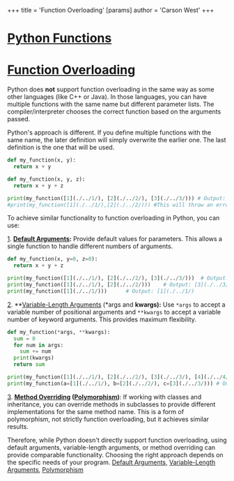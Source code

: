 +++
 title = 'Function Overloading'
[params]
	author = 'Carson West'
+++
# [Python Functions](./../python-functions/)
# [Function Overloading](./../function-overloading/) 
Python does **not** support function overloading in the same way as some other languages (like C++ or Java).  In those languages, you can have multiple functions with the same name but different parameter lists.  The compiler/interpreter chooses the correct function based on the arguments passed.

Python's approach is different.  If you define multiple functions with the same name, the later definition will simply overwrite the earlier one.  The last definition is the one that will be used.

```python
def my_function(x, y):
  return x + y

def my_function(x, y, z):
  return x + y + z

print(my_function([1](./../1/), [2](./../2/), [3](./../3/))) # Output: [6](./../6/)
#print(my_function([1](./../1/),[2](./../2/))) #This will throw an error because the first definition is overwritten.
```

To achieve similar functionality to function overloading in Python, you can use:

[1](./../1/). **[Default Arguments](./../default-arguments/):**  Provide default values for parameters. This allows a single function to handle different numbers of arguments.

```python
def my_function(x, y=0, z=0):
  return x + y + z

print(my_function([1](./../1/), [2](./../2/), [3](./../3/)))  # Output: [6](./../6/)
print(my_function([1](./../1/), [2](./../2/)))    # Output: [3](./../3/)
print(my_function([1](./../1/)))      # Output: [1](./../1/)
```

[2](./../2/). **[Variable-Length Arguments](./../variable-length-arguments/) (*args and **kwargs):** Use `*args` to accept a variable number of positional arguments and `**kwargs` to accept a variable number of keyword arguments. This provides maximum flexibility.

```python
def my_function(*args, **kwargs):
  sum = 0
  for num in args:
    sum += num
  print(kwargs)
  return sum

print(my_function([1](./../1/), [2](./../2/), [3](./../3/), [4](./../4/), [5](./../5/))) # Output: 15
print(my_function(a=[1](./../1/), b=[2](./../2/), c=[3](./../3/))) # Output: 0, {'a': [1](./../1/), 'b': [2](./../2/), 'c': [3](./../3/)}

```

[3](./../3/). **[Method Overriding](./../method-overriding/) ([Polymorphism](./../polymorphism/))**: If working with classes and inheritance, you can override methods in subclasses to provide different implementations for the same method name. This is a form of polymorphism, not strictly function overloading, but it achieves similar results.


Therefore, while Python doesn't directly support function overloading, using default arguments, variable-length arguments, or method overriding can provide comparable functionality.  Choosing the right approach depends on the specific needs of your program. [Default Arguments](./../default-arguments/), [Variable-Length Arguments](./../variable-length-arguments/), [Polymorphism](./../polymorphism/)
